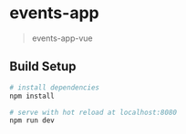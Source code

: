 # events-app

> events-app-vue

## Build Setup

``` bash
# install dependencies
npm install

# serve with hot reload at localhost:8080
npm run dev
